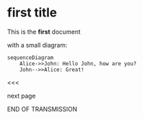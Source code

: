 # first title

This is the **first** document

with a small diagram:

```mermaid
sequenceDiagram
    Alice->>John: Hello John, how are you?
    John-->>Alice: Great!
```

<<<

next page

END OF TRANSMISSION
